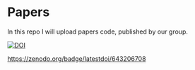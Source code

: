 # Papers
In this repo I will upload papers code, published by our group.

[![DOI](https://zenodo.org/badge/643206708.svg)](https://zenodo.org/badge/latestdoi/643206708) 

https://zenodo.org/badge/latestdoi/643206708
